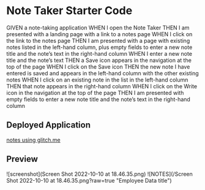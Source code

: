 # Note Taker Starter Code
GIVEN a note-taking application
WHEN I open the Note Taker
THEN I am presented with a landing page with a link to a notes page
WHEN I click on the link to the notes page
THEN I am presented with a page with existing notes listed in the left-hand column, plus empty fields to enter a new note title and the note’s text in the right-hand column
WHEN I enter a new note title and the note’s text
THEN a Save icon appears in the navigation at the top of the page
WHEN I click on the Save icon
THEN the new note I have entered is saved and appears in the left-hand column with the other existing notes
WHEN I click on an existing note in the list in the left-hand column
THEN that note appears in the right-hand column
WHEN I click on the Write icon in the navigation at the top of the page
THEN I am presented with empty fields to enter a new note title and the note’s text in the right-hand column
## Deployed Application 
[notes using glitch.me]("https://scratched-foam-maiasaura.glitch.me/notes")

## Preview
![screenshot](Screen Shot 2022-10-10 at 18.46.35.png)
![NOTES](/Screen Shot 2022-10-10 at 18.46.35.png?raw=true "Employee Data title")
